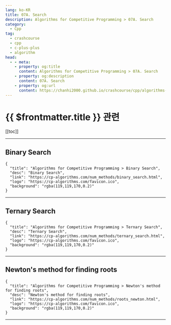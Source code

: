 ```yaml
---
lang: ko-KR
title: 07A. Search
description: Algorithms for Competitive Programming > 07A. Search
category:
  - Cpp
tag: 
  - crashcourse
  - cpp
  - c-plus-plus
  - algorithm
head:
  - - meta:
    - property: og:title
      content: Algorithms for Competitive Programming > 07A. Search
    - property: og:description
      content: 07A. Search
    - property: og:url
      content: https://chanhi2000.github.io/crashcourse/cpp/algorithms-for-competitive-programming/07-numerical-methods/07A.html
---
```


# {{ $frontmatter.title }} 관련

[[toc]]

---

## Binary Search

```component VPCard
{
  "title": "Algorithms for Competitive Programming > Binary Search",
  "desc": "Binary Search",
  "link": "https://cp-algorithms.com/num_methods/binary_search.html",
  "logo": "https://cp-algorithms.com/favicon.ico",
  "background": "rgba(119,119,170,0.2)"
}
```

---

## Ternary Search

```component VPCard
{
  "title": "Algorithms for Competitive Programming > Ternary Search",
  "desc": "Ternary Search",
  "link": "https://cp-algorithms.com/num_methods/ternary_search.html",
  "logo": "https://cp-algorithms.com/favicon.ico",
  "background": "rgba(119,119,170,0.2)"
}
```

---

## Newton's method for finding roots

```component VPCard
{
  "title": "Algorithms for Competitive Programming > Newton's method for finding roots",
  "desc": "Newton's method for finding roots",
  "link": "https://cp-algorithms.com/num_methods/roots_newton.html",
  "logo": "https://cp-algorithms.com/favicon.ico",
  "background": "rgba(119,119,170,0.2)"
}
```

---

<TagLinks />